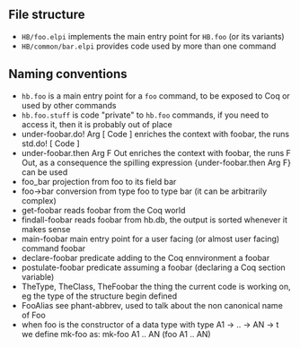 ## File structure

- `HB/foo.elpi` implements the main entry point for `HB.foo` (or its variants)
- `HB/common/bar.elpi` provides code used by more than one command

## Naming conventions

- `hb.foo` is a main entry point for a `foo` command, to be exposed to Coq or
  used by other commands
- `hb.foo.stuff` is code "private" to `hb.foo` commands, if you need to access
  it, then it is probably out of place
- under-foobar.do! Arg [ Code ]
    enriches the context with foobar, the runs std.do! [ Code ]
- under-foobar.then Arg F Out
    enriches the context with foobar, the runs F Out, as a consequence
    the spilling expression {under-foobar.then Arg F} can be used
- foo_bar
    projection from foo to its field bar
- foo->bar
    conversion from type foo to type bar (it can be arbitrarily complex)
- get-foobar
    reads foobar from the Coq world
- findall-foobar
    reads foobar from hb.db, the output is sorted whenever it makes sense
- main-foobar
    main entry point for a user facing (or almost user facing) command foobar
- declare-foobar
    predicate adding to the Coq ennvironment a foobar
- postulate-foobar
    predicate assuming a foobar (declaring a Coq section variable)
- TheType, TheClass, TheFoobar
    the thing the current code is working on, eg the type of the structure
    begin defined
- FooAlias
    see phant-abbrev, used to talk about the non canonical name of Foo
- when foo is the constructor of a data type with type A1 -> .. -> AN -> t
    we define mk-foo as:
    mk-foo A1 .. AN (foo A1 .. AN)
